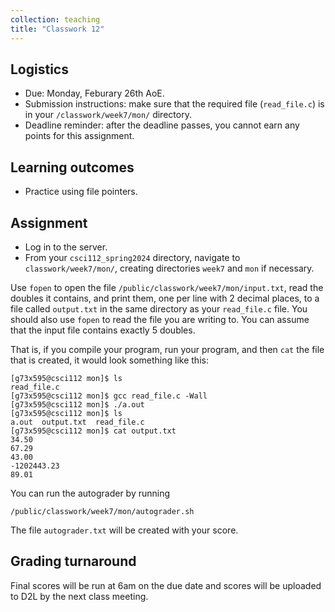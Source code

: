 ```yaml
---
collection: teaching
title: "Classwork 12"
---
```


## Logistics
* Due: Monday, Feburary 26th AoE.
* Submission instructions: make sure that the required file (`read_file.c`) is in your
	`/classwork/week7/mon/` directory.
* Deadline reminder: after the deadline passes, you cannot earn any points for
	this assignment.

## Learning outcomes
* Practice using file pointers.

## Assignment

* Log in to the server.
* From your `csci112_spring2024` directory, navigate to `classwork/week7/mon/`, creating directories `week7` and `mon` if necessary.

Use `fopen` to open the file `/public/classwork/week7/mon/input.txt`, read the
doubles it contains, and print them, one per line with 2 decimal places, to a file called `output.txt`
in the same directory as your `read_file.c` file. You should also use `fopen`
to read the file you are writing to. You can assume that the input
file contains exactly 5 doubles.

That is, if you compile your program, run your program, and then `cat` the file
that is created, it would look something like this:

```
[g73x595@csci112 mon]$ ls
read_file.c
[g73x595@csci112 mon]$ gcc read_file.c -Wall
[g73x595@csci112 mon]$ ./a.out
[g73x595@csci112 mon]$ ls
a.out  output.txt  read_file.c
[g73x595@csci112 mon]$ cat output.txt
34.50
67.29
43.00
-1202443.23
89.01
```

You can run the autograder by running

```
/public/classwork/week7/mon/autograder.sh
```

The file `autograder.txt` will be created with your score.

## Grading turnaround
Final scores will be run at 6am on the due date and scores will be
uploaded to D2L by the next class meeting.
